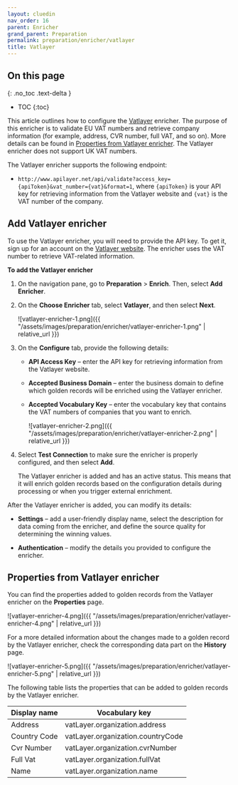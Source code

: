 ```yaml
---
layout: cluedin
nav_order: 16
parent: Enricher
grand_parent: Preparation
permalink: preparation/enricher/vatlayer
title: Vatlayer
---
```

## On this page
{: .no_toc .text-delta }
- TOC
{:toc}

This article outlines how to configure the [Vatlayer](https://vatlayer.com/) enricher. The purpose of this enricher is to validate EU VAT numbers and retrieve company information (for example, address, CVR number, full VAT, and so on). More details can be found in [Properties from Vatlayer enricher](#properties-from-vatlayer-enricher). The Vatlayer enricher does not support UK VAT numbers.

The Vatlayer enricher supports the following endpoint:

- `http://www.apilayer.net/api/validate?access_key={apiToken}&vat_number={vat}&format=1`, where `{apiToken}` is your API key for retrieving information from the Vatlayer website and `{vat}` is the VAT number of the company.

## Add Vatlayer enricher

To use the Vatlayer enricher, you will need to provide the API key. To get it, sign up for an account on the [Vatlayer website](https://vatlayer.com/). The enricher uses the VAT number to retrieve VAT-related information.

**To add the Vatlayer enricher**

1. On the navigation pane, go to **Preparation** > **Enrich**. Then, select **Add Enricher**.

1. On the **Choose Enricher** tab, select **Vatlayer**, and then select **Next**.

    ![vatlayer-enricher-1.png]({{ "/assets/images/preparation/enricher/vatlayer-enricher-1.png" | relative_url }})

1. On the **Configure** tab, provide the following details:

    - **API Access Key** – enter the API key for retrieving information from the Vatlayer website.

    - **Accepted Business Domain** – enter the business domain to define which golden records will be enriched using the Vatlayer enricher.

    - **Accepted Vocabulary Key** – enter the vocabulary key that contains the VAT numbers of companies that you want to enrich.

        ![vatlayer-enricher-2.png]({{ "/assets/images/preparation/enricher/vatlayer-enricher-2.png" | relative_url }})

1. Select **Test Connection** to make sure the enricher is properly configured, and then select **Add**.

    The Vatlayer enricher is added and has an active status. This means that it will enrich golden records based on the configuration details during processing or when you trigger external enrichment.

After the Vatlayer enricher is added, you can modify its details:

- **Settings** – add a user-friendly display name, select the description for data coming from the enricher, and define the source quality for determining the winning values.

- **Authentication** – modify the details you provided to configure the enricher.

## Properties from Vatlayer enricher

You can find the properties added to golden records from the Vatlayer enricher on the **Properties** page.

![vatlayer-enricher-4.png]({{ "/assets/images/preparation/enricher/vatlayer-enricher-4.png" | relative_url }})

For a more detailed information about the changes made to a golden record by the Vatlayer enricher, check the corresponding data part on the **History** page.

![vatlayer-enricher-5.png]({{ "/assets/images/preparation/enricher/vatlayer-enricher-5.png" | relative_url }})

The following table lists the properties that can be added to golden records by the Vatlayer enricher.

| Display name | Vocabulary key |
|--|--|
| Address | vatLayer.organization.address |
| Country Code | vatLayer.organization.countryCode |
| Cvr Number | vatLayer.organization.cvrNumber |
| Full Vat | vatLayer.organization.fullVat |
| Name | vatLayer.organization.name |